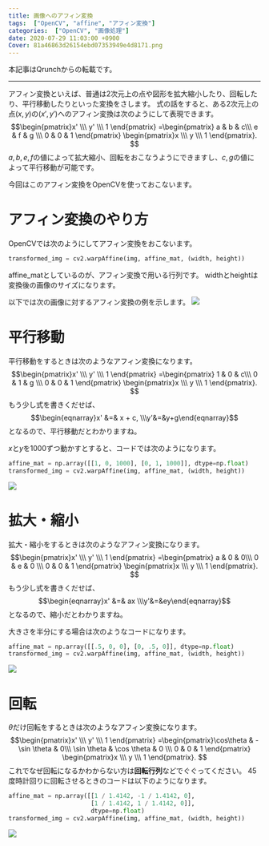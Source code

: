 ```yaml
---
title: 画像へのアフィン変換
tags:  ["OpenCV", "affine", "アフィン変換"]
categories:  ["OpenCV", "画像処理"]
date: 2020-07-29 11:03:00 +0900
Cover: 81a46863d26154ebd07353949e4d8171.png
---
```

本記事はQrunchからの転載です。
___

アフィン変換といえば、普通は2次元上の点や図形を拡大縮小したり、回転したり、平行移動したりといった変換をさします。
式の話をすると、ある2次元上の点$(x,y)$の$(x', y')$へのアフィン変換は次のようにして表現できます。
$$\begin{pmatrix}x' \\\ y'  \\\ 1 \end{pmatrix} =\begin{pmatrix} a & b & c\\\ e & f & g \\\ 0 & 0 & 1  \end{pmatrix} \begin{pmatrix}x \\\ y \\\ 1 \end{pmatrix}.  $$
$a,b,e,f$の値によって拡大縮小、回転をおこなうようにできますし、$c,g$の値によって平行移動が可能です。

今回はこのアフィン変換をOpenCVを使っておこないます。

# アフィン変換のやり方

OpenCVでは次のようにしてアフィン変換をおこないます。

``` Python
transformed_img = cv2.warpAffine(img, affine_mat, (width, height))
```

affine_matとしているのが、アフィン変換で用いる行列です。
widthとheightは変換後の画像のサイズになります。

以下では次の画像に対するアフィン変換の例を示します。
![](c4583d46713f7a842568e73b04422d57.png)

# 平行移動

平行移動をするときは次のようなアフィン変換になります。
$$\begin{pmatrix}x' \\\ y'  \\\ 1 \end{pmatrix} =\begin{pmatrix} 1 & 0 & c\\\ 0 & 1 & g \\\ 0 & 0 & 1  \end{pmatrix} \begin{pmatrix}x \\\ y \\\ 1 \end{pmatrix}.  $$
もう少し式を書きくだせば、
$$\begin{eqnarray}x' &=& x + c, \\\y'&=&y+g\end{eqnarray}$$
となるので、平行移動だとわかりますね。

$x$と$y$を1000ずつ動かすとすると、コードでは次のようになります。

```Python
affine_mat = np.array([[1, 0, 1000], [0, 1, 1000]], dtype=np.float)
transformed_img = cv2.warpAffine(img, affine_mat, (width, height))
```

![](e67a3339f922d116791a0f04c0193d6c.png)

# 拡大・縮小

拡大・縮小をするときは次のようなアフィン変換になります。
$$\begin{pmatrix}x' \\\ y'  \\\ 1 \end{pmatrix} =\begin{pmatrix} a & 0 & 0\\\ 0 & e & 0 \\\ 0 & 0 & 1  \end{pmatrix} \begin{pmatrix}x \\\ y \\\ 1 \end{pmatrix}.  $$
もう少し式を書きくだせば、
$$\begin{eqnarray}x' &=& ax \\\y'&=&ey\end{eqnarray}$$
となるので、縮小だとわかりますね。

大きさを半分にする場合は次のようなコードになります。

```Python
affine_mat = np.array([[.5, 0, 0], [0, .5, 0]], dtype=np.float)
transformed_img = cv2.warpAffine(img, affine_mat, (width, height))
```

![](5f7ba51ac85c99e5269c488185e05009.png)

# 回転

$\theta$だけ回転をするときは次のようなアフィン変換になります。
$$\begin{pmatrix}x' \\\ y'  \\\ 1 \end{pmatrix} =\begin{pmatrix}\cos\theta & -\sin \theta & 0\\\ \sin \theta & \cos \theta & 0 \\\ 0 & 0 & 1  \end{pmatrix} \begin{pmatrix}x \\\ y \\\ 1 \end{pmatrix}.  $$
これでなぜ回転になるかわからない方は**回転行列**などでぐぐってください。
45度時計回りに回転させるときのコードは以下のようになります。

```Python
affine_mat = np.array([[1 / 1.4142, -1 / 1.4142, 0], 
                       [1 / 1.4142, 1 / 1.4142, 0]], 
                       dtype=np.float)
transformed_img = cv2.warpAffine(img, affine_mat, (width, height))
```

![](81a46863d26154ebd07353949e4d8171.png)

